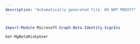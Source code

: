 ```yaml
---
description: "Automatically generated file. DO NOT MODIFY"
---
```


```powershell

Import-Module Microsoft.Graph.Beta.Identity.SignIns

Get-MgBetaRiskyUser

```